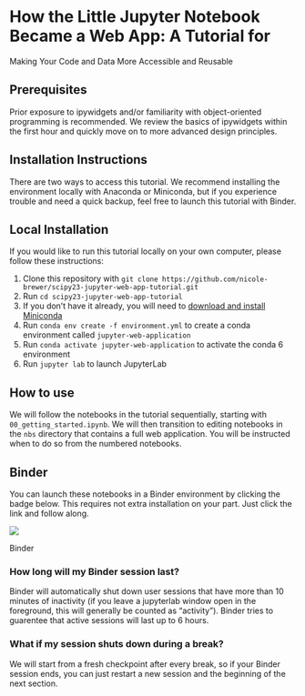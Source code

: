 # How the Little Jupyter Notebook Became a Web App: A Tutorial for
Making Your Code and Data More Accessible and Reusable

<!-- WARNING: THIS FILE WAS AUTOGENERATED! DO NOT EDIT! -->

## Prerequisites

Prior exposure to ipywidgets and/or familiarity with object-oriented
programming is recommended. We review the basics of ipywidgets within
the first hour and quickly move on to more advanced design principles.

## Installation Instructions

There are two ways to access this tutorial. We recommend installing the
environment locally with Anaconda or Miniconda, but if you experience
trouble and need a quick backup, feel free to launch this tutorial with
Binder.

## Local Installation

If you would like to run this tutorial locally on your own computer,
please follow these instructions:

1.  Clone this repository with `git clone https://github.com/nicole-brewer/scipy23-jupyter-web-app-tutorial.git`
2.  Run `cd scipy23-jupyter-web-app-tutorial`
3.  If you don’t have it already, you will need to [download and install
    Miniconda](https://conda.io/projects/conda/en/latest/user-guide/install/index.html)
5.  Run `conda env create -f environment.yml` to create a conda
    environment called `jupyter-web-application`
4.  Run `conda activate jupyter-web-application` to activate the conda
6   environment
7.  Run `jupyter lab` to launch JupyterLab

## How to use

We will follow the notebooks in the tutorial sequentially, starting with
`00_getting_started.ipynb`. We will then transition to editing notebooks
in the `nbs` directory that contains a full web application. You will be
instructed when to do so from the numbered notebooks.

## Binder

You can launch these notebooks in a Binder environment by clicking the
badge below. This requires not extra installation on your part. Just
click the link and follow along.

<div>

[![](https://mybinder.org/badge_logo.svg)](https://mybinder.org/v2/gh/nicole-brewer/jupyter-web-app-template/HEAD)

Binder

</div>

### How long will my Binder session last?

Binder will automatically shut down user sessions that have more than 10
minutes of inactivity (if you leave a jupyterlab window open in the
foreground, this will generally be counted as “activity”). Binder tries
to guarentee that active sessions will last up to 6 hours.

### What if my session shuts down during a break?

We will start from a fresh checkpoint after every break, so if your
Binder session ends, you can just restart a new session and the
beginning of the next section.
